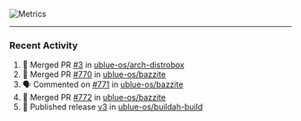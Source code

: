 ![Metrics](https://metrics.lecoq.io/KyleGospo?template=classic&base=header%2C%20activity%2C%20community%2C%20repositories%2C%20metadata&base.indepth=false&base.hireable=false&base.skip=false&config.timezone=America%2FLos_Angeles)

---
### Recent Activity
<!--START_SECTION:activity-->
1. 🎉 Merged PR [#3](https://github.com/ublue-os/arch-distrobox/pull/3) in [ublue-os/arch-distrobox](https://github.com/ublue-os/arch-distrobox)
2. 🎉 Merged PR [#770](https://github.com/ublue-os/bazzite/pull/770) in [ublue-os/bazzite](https://github.com/ublue-os/bazzite)
3. 🗣 Commented on [#771](https://github.com/ublue-os/bazzite/issues/771#issuecomment-1945345615) in [ublue-os/bazzite](https://github.com/ublue-os/bazzite)
4. 🎉 Merged PR [#772](https://github.com/ublue-os/bazzite/pull/772) in [ublue-os/bazzite](https://github.com/ublue-os/bazzite)
5. 🚀 Published release [v3](https://github.com/ublue-os/buildah-build/releases/tag/v3) in [ublue-os/buildah-build](https://github.com/ublue-os/buildah-build)
<!--END_SECTION:activity-->
